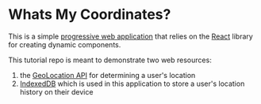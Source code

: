# Whats My Coordinates?

This is a simple [progressive web application](https://developer.mozilla.org/en-US/docs/Web/Progressive_web_apps) that relies on the
[React](https://react.dev/) library for creating dynamic components. 

This tutorial repo is meant to demonstrate two web resources:

1. the [GeoLocation API](https://developer.mozilla.org/en-US/docs/Web/API/Geolocation_API) for determining a user's location
2. [IndexedDB](https://developer.mozilla.org/en-US/docs/Web/API/IndexedDB_API) which is used in this application to store a user's location history on their device